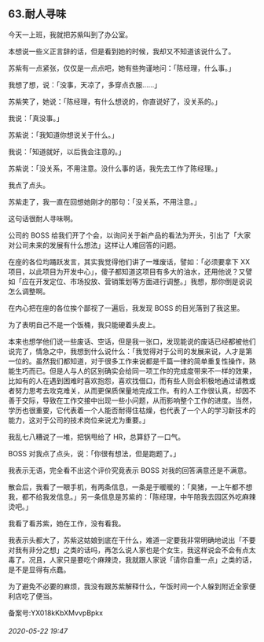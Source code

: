 ## 63.耐人寻味
今天一上班，我就把苏紫叫到了办公室。


本想说一些义正言辞的话，但是看到她的时候，我却又不知道该说什么了。


苏紫有一点紧张，仅仅是一点点吧，她有些拘谨地问：「陈经理，什么事。」


我想了想，说：「没事，天凉了，多穿点衣服……」


苏紫笑了，她说：「陈经理，有什么想说的，你直说好了，没关系的。」


我说：「真没事。」


苏紫说：「我知道你想说关于什么。」


我说：「知道就好，以后我会注意的。」


苏紫说：「没关系，不用注意。没什么事的话，我先去工作了陈经理。」


我点了点头。


苏紫走了，我一直在回想她刚才的那句：「没关系，不用注意。」


这句话很耐人寻味啊。


公司的 BOSS 给我们开了个会，以询问关于新产品的看法为开头，引出了「大家对公司未来的发展有什么想法」这样让人难回答的问题。


在座的各位均踊跃发言，其实我觉得他们讲了一堆废话，譬如：「必须要拿下 XX 项目，以此项目为开发中心」，傻子都知道这项目有多大的油水，还用他说？又譬如「应在开发定位、市场投放、营销策划等方面进行调整。」我想，那你倒是说说怎么调整啊。


在内心把在座的各位挨个鄙视了一遍后，我发现 BOSS 的目光落到了我这里。


为了表明自己不是一个饭桶，我只能硬着头皮上。


本来也想学他们说一些废话、空话，但是我一张口，发现能说的废话已经都被他们说完了，情急之中，我想到什么说什么：「我觉得对于公司的发展来说，人才是第一位的。虽然我们都知道，对于很多工作来说都是千篇一律的简单重复性操作，熟能生巧而已。但是人与人的区别确实会给同一项工作的完成度带来不一样的效果，比如有的人在遇到困难时喜欢抱怨，喜欢找借口，而有些人则会积极地通过请教或者努力思考去攻克难关，从而更保质保量地完成工作。有的人工作很认真，却因不善于交际，导致在工作交接中出现一些小问题，从而影响整个工作的进度。当然，学历也很重要，它代表着一个人能否耐得住枯燥，也代表了一个人的学习新技术的能力，这对于公司的技术岗位来说尤为重要。」


我乱七八糟说了一堆，把锅甩给了 HR，总算舒了一口气。


BOSS 对我点了点头，说：「你很有想法，但是跑题了。」


我表示无语，完全看不出这个评价究竟表示 BOSS 对我的回答满意还是不满意。


散会后，我看了一眼手机，有两条信息，一条是于暖暖的：「臭猪，一上午都不想我，都不给我发信息。」另一条信息是苏紫的：「陈经理，中午陪我去园区外吃麻辣烫吧。」


我看了看苏紫，她在工作，没有看我。


我表示头都大了，苏紫这姑娘到底在干什么，难道一定要我非常明确地说出「不要对我有非分之想」之类的话吗，再怎么说人家也是个女生，我这样说会不会有点太毒了。况且，人家只是要吃个麻辣烫，我就跟人家说「请你自重一点」之类的话，是不是显得有点蠢。


为了避免不必要的麻烦，我没有跟苏紫解释什么，午饭时间一个人躲到附近全家便利店吃了便当。


备案号:YX018kKbXMvvpBpkx


###### 2020-05-22 19:47
